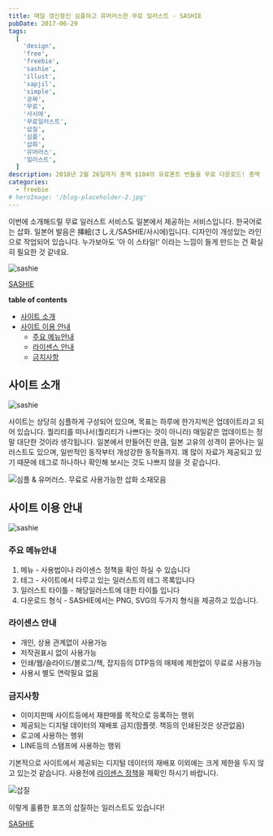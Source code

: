 ```yaml
---
title: 매일 갱신중인 심플하고 유머러스한 무료 일러스트 - SASHIE
pubDate: 2017-06-29
tags:
  [
    'design',
    'free',
    'freebie',
    'sashie',
    'illust',
    'sapjil',
    'simple',
    '공짜',
    '무료',
    '사시에',
    '무료일러스트',
    '삽질',
    '심플',
    '삽화',
    '유머러스',
    '일러스트',
  ]
description: 2018년 2월 26일까지 총액 $104의 유료폰트 번들을 무료 다운로드! 총액 11만원 상당의 유료폰트를 무료로 다운받을 수 있는 기회를 놓치지 마시기 바랍니다. 이번 기회를 놓치지 마세요!
categories:
  - freebie
# heroImage: '/blog-placeholder-2.jpg'
---
```


이번에 소개해드릴 무료 일러스트 서비스도 일본에서 제공하는 서비스입니다. 한국어로는 삽화. 일본어 발음은 挿絵(さしえ/SASHIE/사시에)입니다. 디자인이 개성있는 라인으로 작업되어 있습니다. 누가보아도 '아 이 스타일!' 이라는 느낌이 들게 만드는 건 확실히 필요한 것 같네요.

![sashie](https://farm5.staticflickr.com/4235/34758238303_e017e5c2be_c.jpg)

[SASHIE](http://sashie.org/)

**table of contents**

- [사이트 소개](#사이트-소개)
- [사이트 이용 안내](#사이트-이용-안내)
  - [주요 메뉴안내](#주요-메뉴안내)
  - [라이센스 안내](#라이센스-안내)
  - [금지사항](#금지사항)

## 사이트 소개

![sashie](https://farm5.staticflickr.com/4239/35400491732_d3009a3625_z.jpg)

사이트는 상당히 심플하게 구성되어 있으며, 목표는 하루에 한가지씩은 업데이트라고 되어 있습니다. 퀄리티를 떠나서(퀄리티가 나쁘다는 것이 아니라) 매일같은 업데이트는 정말 대단한 것이라 생각됩니다. 일본에서 만들어진 만큼, 일본 고유의 성격이 묻어나는 일러스트도 있으며, 일반적인 동작부터 개성강한 동작들까지. 꽤 많이 자료가 제공되고 있기 때문에 테그로 하나하나 확인해 보시는 것도 나쁘지 않을 것 같습니다.

![심플 & 유머러스. 무료로 사용가능한 삽화 소재모음](https://farm5.staticflickr.com/4180/35468523281_dba55b6066_z.jpg)

</div>

## 사이트 이용 안내

![sashie](https://farm5.staticflickr.com/4232/35438176441_c9b64f4c99_z.jpg)

### 주요 메뉴안내

1. 메뉴 - 사용법이나 라이센스 정책을 확인 하실 수 있습니다
2. 테그 - 사이트에서 다루고 있는 일러스트의 테그 목록입니다
3. 일러스트 타이틀 - 해당일러스트에 대한 타이틀 입니다
4. 다운로드 형식 - SASHIE에서는 PNG, SVG의 두가지 형식을 제공하고 있습니다.

### 라이센스 안내

- 개인, 상용 관계없이 사용가능
- 저작권표시 없이 사용가능
- 인쇄/웹/슬라이드/블로그/책, 잡지등의 DTP등의 매체에 제한없이 무료로 사용가능
- 사용시 별도 연락필요 없음

### 금지사항

- 이미지판매 사이트등에서 재판매를 목적으로 등록하는 행위
- 제공되는 디지털 데이터의 재배포 금지(팜플렛. 책등의 인쇄된것은 상관없음)
- 로고에 사용하는 행위
- LINE등의 스탬프에 사용하는 행위

기본적으로 사이트에서 제공되는 디지털 데이터의 재배포 이외에는 크게 제한을 두지 않고 있는것 같습니다. 사용전에 <a href="http://sashie.org/terms-of-use/" target="_blank" rel="noopener noreferrer">라이센스 정책</a>을 재확인 하시기 바랍니다.

![삽질](https://farm5.staticflickr.com/4207/35402088012_db83a4f788_n.jpg)

이렇게 훌륭한 포즈의 삽질하는 일러스트도 있습니다!

<a href="http://sashie.org/" target="_blank" rel="noopener noreferrer">SASHIE</a>
